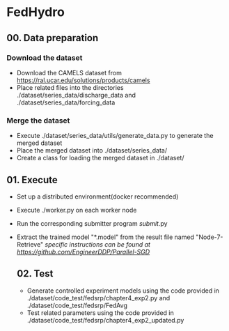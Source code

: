 # FedHydro

## 00. Data preparation
### Download the dataset
- Download the CAMELS dataset from https://ral.ucar.edu/solutions/products/camels
- Place related files into the directories ./dataset/series_data/discharge_data and ./dataset/series_data/forcing_data
### Merge the dataset
- Execute ./dataset/series_data/utils/generate_data.py to generate the merged dataset
- Place the merged dataset into ./dataset/series_data/
- Create a class for loading the merged dataset in ./dataset/

## 01. Execute
- Set up a distributed environment(docker recommended)
- Execute ./worker.py on each worker node
- Run the corresponding submitter program *_submit_*.py
- Extract the trained model "*.model" from the result file named "Node-7-Retrieve"
  *specific instructions can be found at https://github.com/EngineerDDP/Parallel-SGD*

  ## 02. Test
  - Generate controlled experiment models using the code provided in ./dataset/code_test/fedsrp/chapter4_exp2.py and ./dataset/code_test/fedsrp/FedAvg
  - Test related parameters using the code provided in ./dataset/code_test/fedsrp/chapter4_exp2_updated.py
